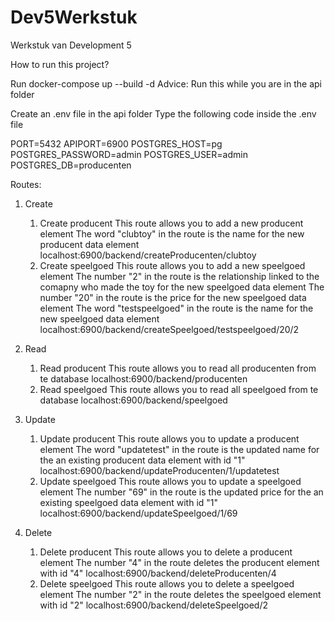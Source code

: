 # Dev5Werkstuk
Werkstuk van Development 5

How to run this project?

Run docker-compose up --build -d
Advice: Run this while you are in the api folder

Create an .env file in the api folder
Type the following code inside the .env file

PORT=5432
APIPORT=6900
POSTGRES_HOST=pg
POSTGRES_PASSWORD=admin
POSTGRES_USER=admin
POSTGRES_DB=producenten

Routes:

1. Create
   1. Create producent
      This route allows you to add a new producent element
      The word "clubtoy" in the route is the name for the new producent data element
      localhost:6900/backend/createProducenten/clubtoy
   2. Create speelgoed
      This route allows you to add a new speelgoed element
      The number "2" in the route is the relationship linked to the comapny who made the toy for the new speelgoed data element
      The number "20" in the route is the price for the new speelgoed data element
      The word "testspeelgoed" in the route is the name for the new speelgoed data element
      localhost:6900/backend/createSpeelgoed/testspeelgoed/20/2

2. Read
   1. Read producent
      This route allows you to read all producenten from te database
      localhost:6900/backend/producenten
   2. Read speelgoed
      This route allows you to read all speelgoed from te database
      localhost:6900/backend/speelgoed
   
3. Update
   1. Update producent
      This route allows you to update a producent element
      The word "updatetest" in the route is the updated name for the an existing producent data element with id "1"
      localhost:6900/backend/updateProducenten/1/updatetest
   2. Update speelgoed
      This route allows you to update a speelgoed element
      The number "69" in the route is the updated price for the an existing speelgoed data element with id "1"
      localhost:6900/backend/updateSpeelgoed/1/69

4. Delete
   1. Delete producent
      This route allows you to delete a producent element
      The number "4" in the route deletes the producent element with id "4"
      localhost:6900/backend/deleteProducenten/4
   2. Delete speelgoed
      This route allows you to delete a speelgoed element
      The number "2" in the route deletes the speelgoed element with id "2"
      localhost:6900/backend/deleteSpeelgoed/2